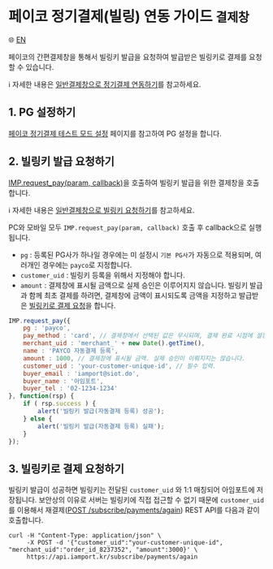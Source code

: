 # 페이코 정기결제(빌링) 연동 가이드 `결제창`

:globe_with_meridians: <a href="https://github.com/iamport/iamport-manual/blob/master/%EB%B9%84%EC%9D%B8%EC%A6%9D%EA%B2%B0%EC%A0%9C/example/en/chai-request-billing-key.md">EN</a>

페이코의 간편결제창을 통해서 빌링키 발급을 요청하여 발급받은 빌링키로 결제를 요청할 수 있습니다.<Br />

ℹ️ 자세한 내용은 [일반결제창으로 정기결제 연동하기](https://docs.iamport.kr/implementation/subscription?lang=ko#issue-billing-b)를 참고하세요.

## 1. PG 설정하기

<a href="https://guide.iamport.kr/d6601ff5-49ec-45a6-8bfb-79752e700942" target="_blank">페이코 정기결제 테스트 모드 설정</a> 페이지를 참고하여 PG 설정을 합니다.

## 2. 빌링키 발급 요청하기

[IMP.request_pay(param, callback)](https://docs.iamport.kr/tech/imp#request_pay)을 호출하여 빌링키 발급을 위한 결제창을 호출합니다. 

ℹ️ 자세한 내용은 [일반결제창으로 빌링키 요청하기](https://docs.iamport.kr/implementation/subscription#issue-billing-b)를 참고하세요.

PC와 모바일 모두 `IMP.request_pay(param, callback)` 호출 후 callback으로 실행됩니다.

- `pg` : 등록된 PG사가 하나일 경우에는 미 설정시 `기본 PG사`가 자동으로 적용되며, 여러개인 경우에는 `payco`로 지정합니다.
- `customer_uid` : 빌링키 등록을 위해서 지정해야 합니다.
- `amount` : 결제창에 표시될 금액으로 실제 승인은 이루어지지 않습니다. 빌링키 발급과 함께 최초 결제를 하려면, 결제창에 금액이 표시되도록 금액을 지정하고 발급받은 [빌링키로 결제 요청](#request-pay)을 합니다.

```javascript
IMP.request_pay({
    pg : 'payco', 
	pay_method : 'card', // 결제창에서 선택된 값은 무시되며, 결제 완료 시점에 설정됩니다.
	merchant_uid : 'merchant_' + new Date().getTime(),
	name : 'PAYCO 자동결제 등록',
	amount : 1000, // 결제창에 표시될 금액. 실제 승인이 이뤄지지는 않습니다.
	customer_uid : 'your-customer-unique-id', // 필수 입력.
	buyer_email : 'iamport@siot.do',
	buyer_name : '아임포트',
	buyer_tel : '02-1234-1234'
}, function(rsp) {
	if ( rsp.success ) {
		alert('빌링키 발급(자동결제 등록) 성공');
	} else {
		alert('빌링키 발급(자동결제 등록) 실패');
	}
});
```

<a name="request-pay" />

## 3. 빌링키로 결제 요청하기

빌링키 발급이 성공하면 빌링키는 전달된 `customer_uid` 와 1:1 매칭되어 아임포트에 저장됩니다. 보안상의 이유로 서버는 빌링키에 직접 접근할 수 없기 때문에 `customer_uid`를 이용해서 재결제([POST /subscribe/payments/again](https://api.iamport.kr/#!/subscribe/again)) REST API를 다음과 같이 호출합니다.

```
curl -H "Content-Type: application/json" \   
     -X POST -d '{"customer_uid":"your-customer-unique-id", "merchant_uid":"order_id_8237352", "amount":3000}' \
     https://api.iamport.kr/subscribe/payments/again	 
```